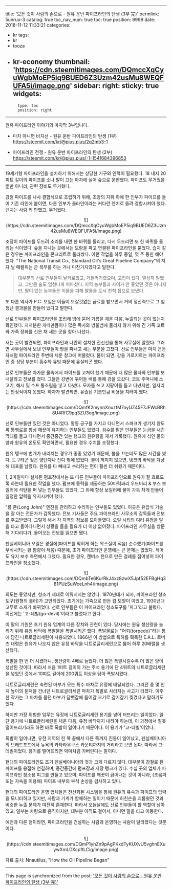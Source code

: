 
---
title: '모든 것이 사람의 손으로 - 원유 운반 파이프라인의 탄생 (3부 完)'
permlink: 5unruo-3
catalog: true
toc_nav_num: true
toc: true
position: 9999
date: 2018-11-12 11:33:21
categories:
- kr
tags:
- kr
- tooza
- kr-economy
thumbnail: 'https://cdn.steemitimages.com/DQmccXqCyuWgbMoEP5iq9BUED6Z3Uzm42usMu8WEQFUFA5i/image.png'
sidebar:
    right:
        sticky: true
widgets:
    -
        type: toc
        position: right
---


원유 파이프라인 이야기의 마지막 3부입니다.
  
- 마차 아니면 바지선 - 원유 운반 파이프라인의 탄생 (1부)
https://steemit.com/kr/@pius.pius/2q2mb3-1

 - 파이프라인 전쟁 - 원유 운반 파이프라인의 탄생 (2부)
https://steemit.com/kr/@pius.pius/-1-1541684396853
  
----
  
19세기형 파이프라인을 설치하기 위해서는 상당한 기구와 인력이 필요했다. 18 내지 20피트 길이의 파이프를 소나 말이 끄는 마차에 실어 숲으로 운반했다. 파이프도 무거웠을 뿐만 아니라, 관련 장비도 무거웠다.
  
강철 파이프를 나사 결합식으로 조립하기 위해, 조장의 지휘 하에 한 인부가 파이프를 들어 기존 라인에 붙이면, 다른 인부가 클라인이라는 커다란 렌치로 돌려 결합시켜야 했다. 렌치는 사람 키 만했고, 무거웠다. 
  
<center>
![](https://cdn.steemitimages.com/DQmccXqCyuWgbMoEP5iq9BUED6Z3Uzm42usMu8WEQFUFA5i/image.png)
</center>
  
조장이 파이프를 두드려 소리를 내면 한 바퀴를 돌리고, 다시 두드리면 또 한 바퀴를 돌리는 식이었다. 숲을 지나는 곳에서는 도랑을 파고 연결된 파이프라인을 묻었다. 습지 같은 경우는 파이프라인을 콘크리트로 둘러쌌다. 이런 작업을 하루 종일, 몇 주 동한 해야 했다. "The National Transit Co., Standard Oil's Great Pipeline Company"의 저자 닐 매켈위는 군 복무를 하는 거나 마찬가지였다고 말한다.
  
>대부분의 선로 인부들이 날카로웠고, 거들먹거렸으며, 고집이 셌다. 열심히 일했고, 그만큼 술도 엄청나게 퍼마셨다. 지역 농부들과 사이가 안 좋았던 것은 아니지만, 딸이 있는 농부들은 이들을 피해 딸들을 도시 친척 집으로 보냈다. 
  
또 다른 역사가 P.C. 보일은 이들이 보잘것없는 급료를 받으면서 거의 정신력으로 그 엄청난 결과물을 만들어 냈다고 말한다. 
  
선로 인부들은 파이프라인을 조립해 땅에 묻어 기름을 채운 다음, 누출되는 곳이 없는지 확인했다. 지저분한 개떼만큼이나 많은 독사와 방울뱀에 물리지 않기 위해 긴 가죽 코트와 가죽 장화를 신은 채 새는 곳을 찾아 나섰다.
  
새는 곳이 발견되면, 파이프라인과 나란히 설치한 전신선을 통해 사무실에 알렸다. 그러면 사무실에서 보낸 인부들이 땅을 파내고 새는 부분을 고쳤다. 선로 인부들은 마치 은둔자처럼 파이프라인 주변에 세운 창고에 머물렀다. 봄이 되면, 강을 가로지르는 파이프라인 중 상당 부분이 홍수와 유빙 때문에 유실되곤 했다.
  
선로 인부들은 차가운 물속에서 파이프를 고쳐야 했기 때문에 더 많은 물자와 인부를 보내달라고 전보를 쳤다. 그들은 강변에 묶어둔 배를 통해 강을 오갔다. 코트 주머니에 소고기, 해시 및 수프 통조림을 넣고 다녔다. 모자를 쓰고 지팡이를 들고 다녔지만, 일자리는 안정적이지 못했다. 하자가 발견되면, 유출된 기름만큼 비용을 치러야 했다.
  
<center>
![](https://cdn.steemitimages.com/DQmfK2mynnXnuztM7oyUZ45F7JFWcBRh8U4RfC9pq3ZU3og/image.png)
</center>
  
선로 인부들만 있던 것은 아니었다. 황동 공구를 가지고 다니면서 스파크가 생기지 않도록 통행로를 항상 깨끗이 유지하는 인부들도 있었다. 검수를 맡은 인부들은 눈금을 새긴 막대를 들고 다니면서 중간중간 있는 탱크의 원유량을 재서 기록했다. 원유에 섞인 물의 양과 원유의 온도도 확인하면서, 필요한 경우 수치를 조정했다.
  
원유 탱크에 번개가 내리치는 경우가 종종 있었기 때문에, 불을 끄는데도 많은 시간을 썼다. 도구라곤 젖은 양탄자나 잔디 밖에 없었다. 불이 꺼지지 않으면, 탱크의 바닥을 겨냥해 대포를 날렸다. 원유를 다 빼내고 수리하는 편이 훨씬 더 쉬웠기 때문이다.
  
1, 2마일마다 설치된 펌프장에서는 또 다른 인부들이 파이프라인으로 원유가 잘 흐르도록 하는데 필요한 작업을 했다. 펌프에 동력을 제공하는 50마력짜리 우드버리 & 부스 보일러에 석탄을 퍼 넣는 인부들도 있었다. 그 외에 항상 보일러에 물이 가득 차게 만들어 일정한 압력을 유지시켜야 했다. 
  
"롱 존(Long John)" 엔진을 관리하고 수리하는 인부들도 있었다. 이곳은 유압식 기술을 잘 아는 전문가가 감독했다. 전보 기사들은 주요 파이프라인 사무소의 감독들과 전보를 주고받았다. 그렇게 해서 각 지역의 정보를 모아들였다. 오일 시티의 여러 유정을 말을 타고 돌아다니면서 상황을 들을 필요가 더 이상 없어졌다. 파이프라인 사무실을 방문해 기다리다가, 들어오는 전보를 읽으면 됐다.
  
펜실베이니아 오일은 경질에(파이프를 막히게 하는 왁스질이 적음) 순수했기(파이프를 부식시키는 황 함량이 적음) 때문에, 초기 파이프라인 운영에는 큰 문제는 없었다. 적어도 유지 보수 측면에서 그랬다. 필요한 경우, 캔버스 천으로 만든 걸레를 집어넣어 파이프라인을 청소했다.
  
<center>
![](https://cdn.steemitimages.com/DQmbTe6KurRkJ4xz8zwX5Jpf52EFBgHq381PUzSuWceLnh4/image.png)
</center>
  
의도는 좋았지만, 청소가 제대로 이뤄지지는 않았다. 1870년대가 되자, 파이프라인 청소도구(원형의 롤러)가 고안되었다. 초기에는 가죽으로 만든 컵 모양이 이었고, 1930년대 고무로 소재가 바뀌었다. 선로 인부들은 이 파이프라인 청소도구를 '피그'라고 불렀다. 이전에는 '고-데빌(go-devil)'이라고 불렀다고 한다.
  
이 말의 기원은 초기 원유 업계의 다른 장치와 관련이 있다. 당시에는 원유 생산량을 늘리기 위해 유정 바닥에 폭발물을 폭발시키곤 했다. 폭발물로는 "어뢰(torpedo)"라는 통에 담긴 니트로글리세린이 사용되었다. 1866년 이 방법으로 특허를 휙득한 E.A.L. 로버츠 대령은 원유가 나오지 않은 유정 바닥을 니트로글리세린으로 뚫어 하루 20배럴을 생산했다. 
  
폭발을 한 번 더 시켰더니, 생산량이 4배로 늘었다. 더 많은 폭발시킬수록 더 많은 양이 생산된 것이다. 따라서 처음 1피트 길이의 가는 주석 용기에 단 4쿼트의 니트로글리세린을 넣었던 것에서 10피트 길이에 200쿼트 이상을 담아 폭발시켰다.
  
니트로글리세린은 숙련된 마부가 모는 특수 마차로 유정에 배달되었다. 그러던 중 몇 인치 높이의 둔덕을 건너던 니트로글리세린 마차가 폭발로 사라지는 사고가 터졌다. 이후 한 작가는 그 마차를 몰던 마부가 담뱃갑에 들어갈 크기로 갈기갈기 찢겼다고 말하기도 했다.
  
하지만 가장 위험한 임무는 유정에 니트로글리세린 용기를 넣어 터뜨리는 일이었다. 일단 용기에 니트로글리세린을 채운 다음, 유정 바닥까지 내려야 하는데, 이 과정에서 잘못 떨어뜨리기라도 하면 바로 폭발이 일어나기 때문이다. 이 용기가 '고-데빌'이었다. 
  
폭발이 일어나면, 유전 지역의 한 쪽 끝에서 다른 쪽까지 진동이 일어났고, 펜실베이니아의 브래드포드에서 뉴욕의 카타라우구스 카운티까지의 거리라고 보면 된다. 따라서 고-데빌이었다. 용기를 떨어뜨리면 악마처럼 가버린다는 말이다.
  
현대의 파이프라인도 초기 펜실베이니아의 것과 크게 다르지 않다. 대부분이 강철로 된 파이프를 용접해 연결하며, 중간중간에 펌프장과 저장 탱크가 있다. 수십 곳의 업체가 파이프라인 청소용 피그를 만들고 있으며, 파이프를 깨끗이 긁어내는 것이 아니라, (초음파 또는 자속을 이용해) 파이프 내부의 부식 손상을 검사하고 있다.
  
현대의 파이프라인 운영 업체들은 전산화된 시스템을 통해 원유의 유속과 파이프의 압력을 모니터하고 있지만, 사람과 기계가 함께하는 일이기 때문에 허친슨을 괴롭혔던 것과 비슷한 누출 문제가 여전히 존재한다. 따라서 오늘날에도 선로 인부들이 할 역할이 남아있고, 일부는 차량으로 움직이지만, 대부분 아직도 걸어서, 아니면 말을 타고 이동한다. 
  
예전과 다른 점이라면, 파이프라인을 건설하는 사람과 운영하는 사람이 달라졌다는 것뿐이다. 
  
<center>
![](https://cdn.steemitimages.com/DQmP1yhZn9pAgPKxdTyKUXvU5vghnEXuywXmLDXcpftLCig/image.png)
</center>
  
자료 출처: Nnautilus, "How the Oil Pipeline Began"

- - -

This page is synchronized from the post: ['모든 것이 사람의 손으로 - 원유 운반 파이프라인의 탄생 (3부 完)'](https://steemit.com/@pius.pius/5unruo-3)
